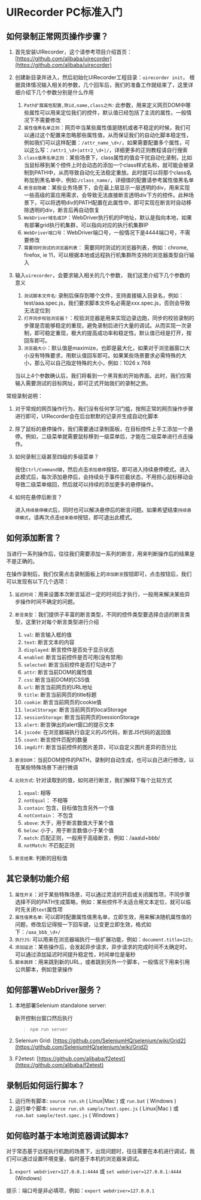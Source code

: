 UIRecorder PC标准入门
===================

如何录制正常网页操作步骤？
-------------------

1. 首先安装UIRecorder，这个请参考项目介绍首页：[https://github.com/alibaba/uirecorder](https://github.com/alibaba/uirecorder)
2. 创建新目录并进入，然后初始化UIRecorder工程目录：`uirecorder init`， 根据具体情况输入相关的参数，几个回车后，我们的准备工作就结束了，这里详细介绍下几个参数分别是什么作用

    1. `Path扩展属性配置,除id,name,class之外`: 此参数，用来定义网页DOM中哪些属性可以用来定位我们的控件，默认值已经包括了主流的属性，一般情况下不需要修改
    2. `属性值黑名单正则`：网页中当某些属性值是随机或者不稳定的时候，我们可以通过这个配置来忽略那些属性值，从而保证我们的自动化脚本稳定性，例如我们可以这样配置：`/attr_name_\d+/`，如果需要配置多个属性，可以这么写：`/attr1_\d+|attr2_\d+|/`，详细更多的正则教程请自行搜索
    3. `class值黑名单正则`：某些场景下，class属性的值会干扰自动化录制，比如当鼠标移到某个控件上时会动态的添加一个class样式名称，就可能会被录制到PATH中，从而导致自动化无法稳定重放。此时就可以将那个class名称加到黑名单中，例如:`/class_name/`，详细值的配置请参考属性值黑名单
    4. `断言前隐藏`：某些业务场景下，会在最上层显示一层透明的div，用来实现一些高级的富应用需求，会导致无法直接断言透明div下方的控件。此种场景下，可以将透明div的PATH配置在此属性中，即可实现在断言时自动移除透明的div，断言后再自动恢复
    5. `WebDriver域名或IP`：WebDriver执行机的IP地址，默认是指向本地，如果有部署grid执行机集群，可以指向对应的执行机集群IP
    6. `WebDriver端口号`：WebDriver端口号，一般情况下是4444端口号，不需要修改
    7. `需要同时测试的浏览器列表`： 需要同时测试的浏览器列表，例如：chrome, firefox, ie 11，可以根据本地或远程执行机集群所支持的浏览器类型自行输入

3. 输入`uirecorder`，会要求输入相关的几个参数， 我们这里介绍下几个参数的意义

    1. `测试脚本文件名`: 录制后保存到哪个文件，支持直接输入目录名，例如：test/aaa.spec.js，我们要求脚本文件名必需是xxx.spec.js，否则会导致无法定位到
    2. `打开同步校验浏览器？`：校验浏览器是用来实现边录边跑，同步的校验录制的步骤是否能够稳定的重现，避免录制后进行大量的调试。从而实现一次录制，即可稳定重现，极大的提高成功率和稳定性。默认值已经是打开，按回车即可。
    3. `浏览器大小`：默认值是maximize，也即是最大化，如果对于浏览器窗口大小没有特殊要求，用默认值回车即可。如果某些场景要求必需特殊的大小，那么可以自己指定特殊的大小，例如：1026 x 768

    当以上4个参数确认后，我们将看到一个黑背影的开始界面。此时，我们仅需输入需要测试的目标网址，即可正式开始我们的录制之旅。

常规录制说明：

1. 对于常规的网页操作行为，我们没有任何学习门槛，按照正常的网页操作步骤进行即可，UIRecorder会在后台默默的记录并生成自动化脚本
2. 除了鼠标的悬停操作，我们需要通过录制面板，在目标控件上手工添加一个悬停。例如，二级菜单就需要鼠标移到一级菜单后，才能在二级菜单进行点击操作。
3. 如何录制三级甚至四级的多级菜单？

    按住`Ctrl/Command键`，然后点击`添加悬停`按钮，即可进入持续悬停模式。进入此模式后，每次添加悬停后，会持续处于事件拦截状态，不用担心鼠标移动会导致二级菜单缩回，然后就可以持续的添加更多的悬停操作。

4. 如何在悬停后断言？

    进入`持续悬停模式`后，同时也可以解决悬停后的断言问题。如果希望结束`持续悬停模式`，请再次点击`结束悬停`按钮，即可退出此模式。

如何添加断言？
-------------------

当进行一系列操作后，往往我们需要添加一系列的断言，用来判断操作后的结果是不是正确的。

在操作录制后，我们仅需点击录制面板上的`添加断言`按钮即可，点击按钮后，我们可以发现有以下几个选项：

1. `延迟时间`：用来设置本次断言延迟一定的时间后才执行，一般用来解决某些异步操作时间不确定的问题。
2. `断言类型`：我们提供子丰富的断言类型，不同的控件类型要选择合适的断言类型，这里针对每个断言类型进行介绍

    1. `val`: 断言输入框的值
    2. `text`: 断言文本的内容
    3. `displayed`: 断言控件是否处于显示状态
    4. `enabled`: 断言当前控件是否可用(没有禁用)
    5. `selected`: 断言当前控件是否打勾选中了
    6. `attr`: 断言当前DOM的属性值
    7. `css`: 断言当前DOM的CSS值
    8. `url`: 断言当前网页的URL地址
    9. `title`: 断言当前网页的title标题
    10. `cookie`: 断言当前网页的cookie值
    11. `localStorage`: 断言当前网页的localStorage
    12. `sessionStorage`: 断言当前网页的sessionStorage
    13. `alert`: 断言弹出的alert窗口的提示文本
    14. `jscode`: 在浏览器端执行自定义的JS代码，断言JS代码的返回值
    15. `count`: 断言控件匹配的数量
    16. `imgdiff`: 断言当前控件的图片差异，可以自定义图片差异的百分比

3. `断言DOM`：当前DOM控件的PATH，录制时自动生成，也可以自己进行修改，以在某些特殊场景下进行微调
4. `比较方式`: 针对读取到的值，如何进行断言，我们解释下每个比较方式

    1. `equal`: 相等
    2. `notEqual`： 不相等
    3. `contain`: 包含，目标值包含另外一个值
    4. `notContain`： 不包含
    5. `above`: 大于，用于断言数值大于某个值
    6. `below`: 小于，用于断言数值小于某个值
    7. `match`: 匹配正则，一般用于高级断言，例如：/aaa\d+bbb/
    8. `notMatch`: 不匹配正则

5. `断言结果`: 判断的目标值

其它录制功能介绍
--------------------

1. `属性开关`：对于某些特殊场景，可以通过灵活的开启或关闭属性项，不同步骤选择不同的PATH生成策略，例如：某些控件不太适合用文本定位，就可以临时先关闭`text`属性项
2. `属性值黑名单`: 可以即时配置属性值黑名单，立即生效，用来解决随机属性值的问题，修改后记得按一下回车键，让变更立即生效，格式如下：`/aaa_bbb_\d+/`
3. `执行JS`: 可以用来在浏览器端执行一些扩展功能，例如：`document.title=123;`
4. `添加延迟`：某些操作后，会发起异步请求，异步请求的完成时间不太确定时，可以通过添加延迟时间提升稳定性，时间单位是毫秒
5. `脚本跳转`：用来跳到新的URL，或者跳到另外一个脚本，一般情况下用来引用公共脚本，例如登录操作

如何部署WebDriver服务？
----------------

1. 本地部署Selenium standalone server:

    新开控制台窗口然后执行

    > `npm run server`

2. Selenium Grid: [https://github.com/SeleniumHQ/selenium/wiki/Grid2](https://github.com/SeleniumHQ/selenium/wiki/Grid2)
3. F2etest: [https://github.com/alibaba/f2etest](https://github.com/alibaba/f2etest)

录制后如何运行脚本？
--------------------

1. 运行所有脚本: `source run.sh` ( Linux|Mac ) 或 `run.bat` ( Windows )
2. 运行单个脚本: `source run.sh sample/test.spec.js` ( Linux|Mac ) 或 `run.bat sample/test.spec.js` ( Windows )

如何临时基于本地浏览器调试脚本?
----------------

对于常态基于远程执行机跑的场景下，出现问题时，往往需要在本机进行调试，我们可以通过设置环境变量，临时基于本机的浏览器来调试。

1. `export webdriver=127.0.0.1:4444` 或 `set webdriver=127.0.0.1:4444` (Windows)

提示：端口号是非必填项，例如：`export webdriver=127.0.0.1`
